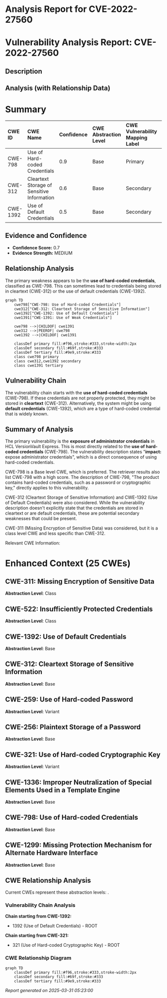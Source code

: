 # Analysis Report for CVE-2022-27560

# Vulnerability Analysis Report: CVE-2022-27560

## Description



## Analysis (with Relationship Data)

# Summary
| CWE ID  | CWE Name                                                    | Confidence | CWE Abstraction Level | CWE Vulnerability Mapping Label | CWE-Vulnerability Mapping Notes |
| :------- | :---------------------------------------------------------- | :--------- | :---------------------- | :------------------------------ | :------------------------------ |
| CWE-798  | Use of Hard-coded Credentials                               | 0.9        | Base                    | Primary                         | Allowed                       |
| CWE-312  | Cleartext Storage of Sensitive Information                | 0.6        | Base                    | Secondary                       | Allowed                       |
| CWE-1392 | Use of Default Credentials                                  | 0.5        | Base                    | Secondary                       | Allowed                       |

## Evidence and Confidence

*   **Confidence Score:** 0.7
*   **Evidence Strength:** MEDIUM

## Relationship Analysis
The primary weakness appears to be the **use of hard-coded credentials**, classified as CWE-798. This can sometimes lead to credentials being stored in cleartext (CWE-312) or the use of default credentials (CWE-1392).

```mermaid
graph TD
    cwe798["CWE-798: Use of Hard-coded Credentials"]
    cwe312["CWE-312: Cleartext Storage of Sensitive Information"]
    cwe1392["CWE-1392: Use of Default Credentials"]
    cwe1391["CWE-1391: Use of Weak Credentials"]

    cwe798 -->|CHILDOF| cwe1391
    cwe312 -->|PEEROF| cwe798
    cwe1392 -->|CHILDOF| cwe1391

    classDef primary fill:#f96,stroke:#333,stroke-width:2px
    classDef secondary fill:#69f,stroke:#333
    classDef tertiary fill:#9e9,stroke:#333
    class cwe798 primary
    class cwe312,cwe1392 secondary
    class cwe1391 tertiary
```

## Vulnerability Chain
The vulnerability chain starts with the **use of hard-coded credentials** (CWE-798). If these credentials are not properly protected, they might be stored in **cleartext** (CWE-312). Alternatively, the system might be using **default credentials** (CWE-1392), which are a type of hard-coded credential that is widely known.

## Summary of Analysis
The primary vulnerability is the **exposure of administrator credentials** in HCL VersionVault Express. This is most directly related to the **use of hard-coded credentials** (CWE-798). The vulnerability description states "**impact:** expose administrator credentials", which is a direct consequence of using hard-coded credentials.

CWE-798 is a Base level CWE, which is preferred. The retriever results also list CWE-798 with a high score. The description of CWE-798, "The product contains hard-coded credentials, such as a password or cryptographic key," directly applies to this vulnerability.

CWE-312 (Cleartext Storage of Sensitive Information) and CWE-1392 (Use of Default Credentials) were also considered. While the vulnerability description doesn't explicitly state that the credentials are stored in cleartext or are default credentials, these are potential secondary weaknesses that could be present.

CWE-311 (Missing Encryption of Sensitive Data) was considered, but it is a class level CWE and less specific than CWE-312.

Relevant CWE Information:

# Enhanced Context (25 CWEs)

## CWE-311: Missing Encryption of Sensitive Data
**Abstraction Level**: Class

## CWE-522: Insufficiently Protected Credentials
**Abstraction Level**: Class

## CWE-1392: Use of Default Credentials
**Abstraction Level**: Base

## CWE-312: Cleartext Storage of Sensitive Information
**Abstraction Level**: Base

## CWE-259: Use of Hard-coded Password
**Abstraction Level**: Variant

## CWE-256: Plaintext Storage of a Password
**Abstraction Level**: Base

## CWE-321: Use of Hard-coded Cryptographic Key
**Abstraction Level**: Variant

## CWE-1336: Improper Neutralization of Special Elements Used in a Template Engine
**Abstraction Level**: Base

## CWE-798: Use of Hard-coded Credentials
**Abstraction Level**: Base

## CWE-1299: Missing Protection Mechanism for Alternate Hardware Interface
**Abstraction Level**: Base


## CWE Relationship Analysis

Current CWEs represent these abstraction levels: .


### Vulnerability Chain Analysis

**Chain starting from CWE-1392:**
- 1392 (Use of Default Credentials) - ROOT


**Chain starting from CWE-321:**
- 321 (Use of Hard-coded Cryptographic Key) - ROOT



### CWE Relationship Diagram

```mermaid
graph TD
    classDef primary fill:#f96,stroke:#333,stroke-width:2px
    classDef secondary fill:#69f,stroke:#333
    classDef tertiary fill:#9e9,stroke:#333
```



*Report generated on 2025-03-31 05:23:00*
